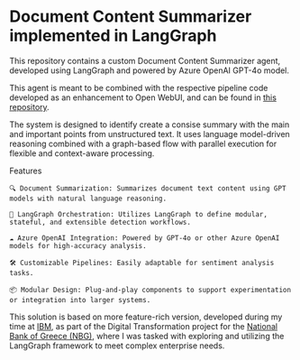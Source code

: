 # Document Content Summarizer implemented in LangGraph

This repository contains a custom Document Content Summarizer agent, developed using LangGraph and powered by Azure OpenAI GPT-4o model.

This agent is meant to be combined with the respective pipeline code developed as an enhancement to Open WebUI, and can be found in [this repository](https://github.com/nepiskopos/open-webui-enhancements).

The system is designed to identify create a consise summary with the main and important points from unstructured text. It uses language model-driven reasoning combined with a graph-based flow with parallel execution for flexible and context-aware processing.

Features

    🔍 Document Summarization: Summarizes document text content using GPT models with natural language reasoning.

    🧠 LangGraph Orchestration: Utilizes LangGraph to define modular, stateful, and extensible detection workflows.

    ☁️ Azure OpenAI Integration: Powered by GPT-4o or other Azure OpenAI models for high-accuracy analysis.

    🛠️ Customizable Pipelines: Easily adaptable for sentiment analysis tasks.

    📦 Modular Design: Plug-and-play components to support experimentation or integration into larger systems.

This solution is based on more feature-rich version, developed during my time at [IBM](https://www.ibm.com), as part of the Digital Transformation project for the [National Bank of Greece (NBG)](https://www.nbg.gr/en/), where I was tasked with exploring and utilizing the LangGraph framework to meet complex enterprise needs.
